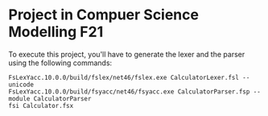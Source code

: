 # Project in Compuer Science Modelling F21

To execute this project, you'll have to generate the lexer and the parser using the following commands:
```
FsLexYacc.10.0.0/build/fslex/net46/fslex.exe CalculatorLexer.fsl --unicode
FsLexYacc.10.0.0/build/fsyacc/net46/fsyacc.exe CalculatorParser.fsp --module CalculatorParser
fsi Calculator.fsx
```